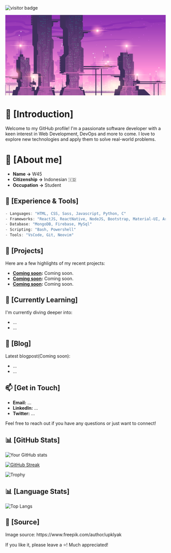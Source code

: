 ![visitor badge](https://visitor-badge.laobi.icu/badge?page_id=wgs45.wgs45)

![Banner](https://raw.githubusercontent.com/wgs45/wgs45/main/Images/Banner.jpg)

# 🎲 [Introduction]

Welcome to my GitHub profile! I'm a passionate software developer with a keen interest in Web Development, DevOps and more to come. I love to explore new technologies and apply them to solve real-world problems.

# 💾 [About me]

- **Name ->** W45
- **Citizenship ->** Indonesian 🇮🇩
- **Occupation ->** Student

## 🧬 [Experience & Tools]
```c
- Languages: "HTML, CSS, Sass, Javascript, Python, C"
- Frameworks: "ReactJS, ReactNative, NodeJS, Bootstrap, Material-UI, Arduino"
- Database: "MongoDB, Firebase, MySql"
- Scripting: "Bash, Powershell"
- Tools: "VsCode, Git, Neovim"
```

## 🚀 [Projects]
Here are a few highlights of my recent projects:
- **[Coming soon](link-to-project):** Coming soon.
- **[Coming soon](link-to-project):** Coming soon.
- **[Coming soon](link-to-project):** Coming soon.

## 🌱 [Currently Learning]
I'm currently diving deeper into:
- ...
- ...

## 📃 [Blog]
Latest blogpost(Coming soon):
- ...
- ...


## 📫 [Get in Touch]
- **Email:** ...
- **LinkedIn:** ...
- **Twitter:** ...

Feel free to reach out if you have any questions or just want to connect!

## 📊 [GitHub Stats]
![Your GitHub stats](https://github-readme-stats.vercel.app/api?username=wgs45&show_icons=true&theme=tokyonight)

[![GitHub Streak](https://streak-stats.demolab.com?user=wgs45&theme=tokyonight)](https://git.io/streak-stats)

![Trophy](https://github-profile-trophy.vercel.app/?username=wgs45&theme=tokyonight)

## 📊 [Language Stats]

![Top Langs](https://github-readme-stats.vercel.app/api/top-langs/?username=wgs45&layout=compact&theme=tokyonight)

## 🔦 [Source]

<p>Image source: https://www.freepik.com/author/upklyak</p>

If you like it, please leave a ⭐️! Much appreciated!
